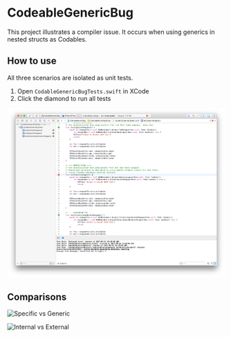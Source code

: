 # CodeableGenericBug

This project illustrates a compiler issue.  It occurs when using generics in nested structs as Codables.

## How to use

All three scenarios are isolated as unit tests.

1. Open `CodableGenericBugTests.swift` in XCode
2. Click the diamond to run all tests

![](run_tests.png "Run Tests")

## Comparisons

![](specific_vs_generic "Specific vs Generic")

![](internal_vs_external "Internal vs External")

